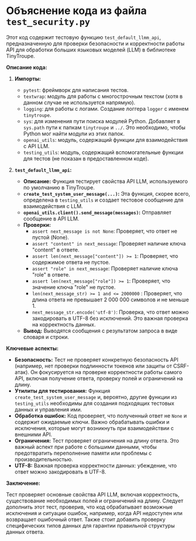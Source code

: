# Объяснение кода из файла `test_security.py`

Этот код содержит тестовую функцию `test_default_llmm_api`, предназначенную для проверки безопасности и корректности работы API для обработки больших языковых моделей (LLM) в библиотеке TinyTroupe.

**Описание кода:**

1. **Импорты:**
   - `pytest`: фреймворк для написания тестов.
   - `textwrap`: модуль для работы с многострочным текстом (хотя в данном случае не используется напрямую).
   - `logging`: для работы с логами.  Создание логгера `logger` с именем `tinytroupe`.
   - `sys`: для изменения пути поиска модулей Python. Добавляет в `sys.path` пути к папкам `tinytroupe` и `../`. Это необходимо, чтобы Python мог найти модули из этих папок.
   - `openai_utils`: модуль, содержащий функции для взаимодействия с API LLM.
   - `testing_utils`: модуль, содержащий вспомогательные функции для тестов (не показан в предоставленном коде).

2. **`test_default_llmm_api`:**
   - **Описание:** Функция тестирует свойства API LLM, используемого по умолчанию в TinyTroupe.
   - **`create_test_system_user_message(...)`:**  Эта функция, скорее всего, определена в `testing_utils` и создает тестовое сообщение для взаимодействия с LLM.
   - **`openai_utils.client().send_message(messages)`:** Отправляет сообщение в API LLM.
   - **Проверки:**
     - `assert next_message is not None`: Проверяет, что ответ не пустой (None).
     - `assert "content" in next_message`: Проверяет наличие ключа "content" в ответе.
     - `assert len(next_message["content"]) >= 1`:  Проверяет, что содержимое ответа не пустое.
     - `assert "role" in next_message`: Проверяет наличие ключа "role" в ответе.
     - `assert len(next_message["role"]) >= 1`:  Проверяет, что значение ключа "role" не пустое.
     - `len(next_message_str) >= 1 and <= 2000000` : Проверяет, что длина ответа не превышает 2 000 000 символов и не меньше 1.
     - `next_message_str.encode('utf-8')`: Проверка, что ответ можно закодировать в UTF-8 без исключений. Это важная проверка на корректность данных.
   - **Вывод:** Выводятся сообщения с результатом запроса в виде словаря и строки.

**Ключевые аспекты:**

- **Безопасность:** Тест не проверяет конкретную безопасность API (например, нет проверки подлинности токенов или защиты от CSRF-атак). Он фокусируется на проверке корректности работы самого API, включая получение ответа, проверку полей и ограничений на длину.
- **Утилиты для тестирования:** Функция `create_test_system_user_message` и, вероятно, другие функции из `testing_utils` необходимы для создания подходящих тестовых данных и управления ими.
- **Обработка ошибок:** Код проверяет, что полученный ответ не `None` и содержит ожидаемые ключи.  Важно обрабатывать ошибки и исключения, которые могут возникнуть при взаимодействии с внешними API.
- **Ограничения:** Тест проверяет ограничения на длину ответа. Это важный аспект при работе с большими данными, чтобы предотвратить переполнение памяти или проблемы с производительностью.
- **UTF-8:** Важная проверка корректности данных:  убеждение, что ответ можно закодировать в UTF-8.

**Заключение:**

Тест проверяет основные свойства API LLM, включая корректность, существование необходимых полей и ограничений на длину.  Следует дополнить этот тест, проверив, что код обрабатывает возможные исключения и ситуации ошибок, например, когда API недоступен или возвращает ошибочный ответ.  Также стоит добавить проверку специфических типов данных для гарантии правильной структуры данных ответа.